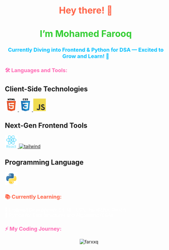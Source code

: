 <h1 align="center" style="color: #ff6347;">Hey there! 👋</h1>
<h1 align="center" style="color: #32cd32;">I’m Mohamed Farooq</h1>
<h3 align="center" style="color: #00bfff;">Currently Diving into Frontend & Python for DSA — Excited to Grow and Learn! 🚀</h3>

<h3 align="left" style="color: #ff69b4;">🛠️ Languages and Tools:</h3>
<p align="left">
  <h2>Client-Side Technologies</h2>
  <a href="https://www.w3.org/html/" target="_blank" rel="noreferrer"> 
    <img src="https://raw.githubusercontent.com/devicons/devicon/master/icons/html5/html5-original-wordmark.svg" alt="html5" width="40" height="40"/> 
  </a> 
  <a href="https://www.w3schools.com/css/" target="_blank" rel="noreferrer"> 
    <img src="https://raw.githubusercontent.com/devicons/devicon/master/icons/css3/css3-original-wordmark.svg" alt="css3" width="40" height="40"/> 
  </a>
  <a href="https://developer.mozilla.org/en-US/docs/Web/JavaScript" target="_blank" rel="noreferrer">
    <img src="https://raw.githubusercontent.com/devicons/devicon/master/icons/javascript/javascript-original.svg" alt="javascript" width="40" height="40"/> 
  </a> 
 <h2>Next-Gen Frontend Tools</h2>
    <a href="https://reactjs.org/" target="_blank" rel="noreferrer"> 
    <img src="https://raw.githubusercontent.com/devicons/devicon/master/icons/react/react-original-wordmark.svg" alt="react" width="40" height="40"/> 
  </a> 
  <a href="https://tailwindcss.com/" target="_blank" rel="noreferrer"> 
    <img src="https://www.vectorlogo.zone/logos/tailwindcss/tailwindcss-icon.svg" alt="tailwind" width="40" height="40"/> 
  </a> 
  <h2>Programming Language</h2>
  <a href="https://www.python.org" target="_blank" rel="noreferrer"> 
    <img src="https://raw.githubusercontent.com/devicons/devicon/master/icons/python/python-original.svg" alt="python" width="40" height="40"/> 
  </a> 
</p>

<h3 align="left" style="color: #ff6347;">📚 Currently Learning:</h3>
<p align="left" style="color: #ffffff;">
  🔹 Frontend Development (HTML, CSS, JavaScript, React)<br>
  🔹 Python for Data Structures and Algorithms (DSA)
</p>

<h3 align="left" style="color: #ff69b4;">⚡ My Coding Journey:</h3>

<p align="center">
  <img src="https://streak-stats.demolab.com/?user=farxxq&theme=dark&date_format=M%20j%5B%2C%20Y%5D" alt="farxxq" style="display: inline-block; margin-left: 20px;"/>
</p>
